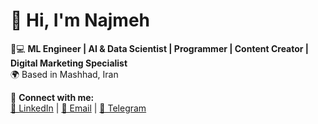 # 👋 Hi, I'm Najmeh 
🧠💻 **ML Engineer | AI & Data Scientist | Programmer | Content Creator | Digital Marketing Specialist**   
🌍 Based in Mashhad, Iran  

🔗 **Connect with me:**  
 [💼 LinkedIn](https://www.linkedin.com/in/najmehkhani) | [📧 Email](mailto:najmehkhani.95@gmail.com) | [📱 Telegram](https://t.me/Najmehkhanii9)
